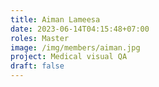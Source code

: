 ```yaml
---
title: Aiman Lameesa
date: 2023-06-14T04:15:48+07:00
roles: Master
image: /img/members/aiman.jpg
project: Medical visual QA
draft: false
---
```


